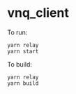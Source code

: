 # vnq_client

To run:

```shell script
yarn relay
yarn start
```

To build:
```shell script
yarn relay
yarn build
```
